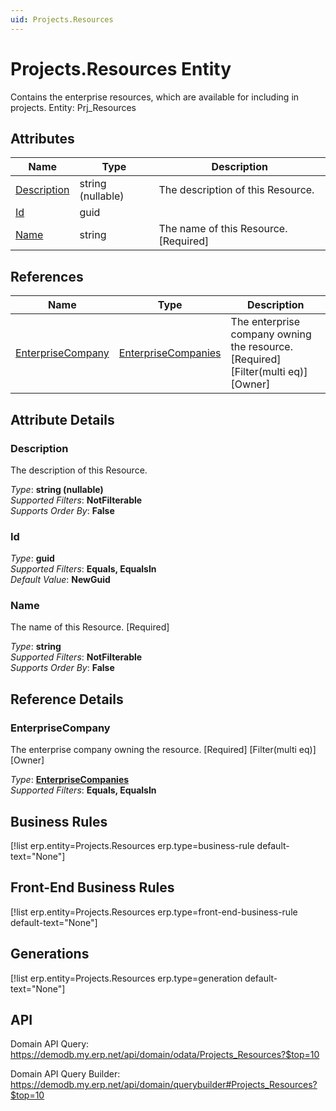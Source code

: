 ```yaml
---
uid: Projects.Resources
---
```

# Projects.Resources Entity

Contains the enterprise resources, which are available for including in projects. Entity: Prj_Resources

## Attributes

| Name | Type | Description |
| ---- | ---- | --- |
| [Description](Projects.Resources.md#description) | string (nullable) | The description of this Resource. 
| [Id](Projects.Resources.md#id) | guid |  
| [Name](Projects.Resources.md#name) | string | The name of this Resource. [Required] 

## References

| Name | Type | Description |
| ---- | ---- | --- |
| [EnterpriseCompany](Projects.Resources.md#enterprisecompany) | [EnterpriseCompanies](General.EnterpriseCompanies.md) | The enterprise company owning the resource. [Required] [Filter(multi eq)] [Owner] |


## Attribute Details

### Description

The description of this Resource.

_Type_: **string (nullable)**  
_Supported Filters_: **NotFilterable**  
_Supports Order By_: **False**  

### Id

_Type_: **guid**  
_Supported Filters_: **Equals, EqualsIn**  
_Default Value_: **NewGuid**  

### Name

The name of this Resource. [Required]

_Type_: **string**  
_Supported Filters_: **NotFilterable**  
_Supports Order By_: **False**  


## Reference Details

### EnterpriseCompany

The enterprise company owning the resource. [Required] [Filter(multi eq)] [Owner]

_Type_: **[EnterpriseCompanies](General.EnterpriseCompanies.md)**  
_Supported Filters_: **Equals, EqualsIn**  



## Business Rules

[!list erp.entity=Projects.Resources erp.type=business-rule default-text="None"]

## Front-End Business Rules

[!list erp.entity=Projects.Resources erp.type=front-end-business-rule default-text="None"]

## Generations

[!list erp.entity=Projects.Resources erp.type=generation default-text="None"]

## API

Domain API Query:
<https://demodb.my.erp.net/api/domain/odata/Projects_Resources?$top=10>

Domain API Query Builder:
<https://demodb.my.erp.net/api/domain/querybuilder#Projects_Resources?$top=10>

